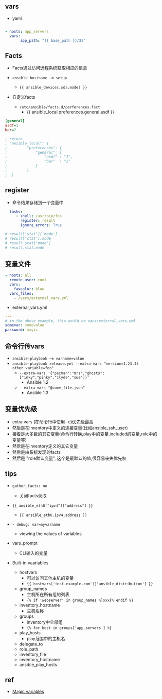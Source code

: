 
## vars

+ yaml
```yaml

- hosts: app_servers
  vars:
       app_path: "{{ base_path }}/22"
```

## Facts

+ Facts通过访问远程系统获取相应的信息

+ `ansible hostname -m setup`
    + `{{ ansible_devices.sda.model }}`

+ 自定义facts
    + `/etc/ansible/facts.d/perferences.fact`
        + {{ ansible_local.preferences.general.asdf }}
```ini
[general]
asdf=1
bar=2

; return
; "ansible_local": {
;         "preferences": {
;             "general": {
;                 "asdf" : "1",
;                 "bar"  : "2"
;             }
;         }
;  }
```

## register
+ 命令结果存储到一个变量中
```yaml
  tasks:
     - shell: /usr/bin/foo
       register: result
       ignore_errors: True

# result['stat']['mode']
# result['stat'].mode
# result.stat['mode']
# result.stat.mode
```



## 变量文件
```yaml
- hosts: all
  remote_user: root
  vars:
    favcolor: blue
  vars_files:
    - /vars/external_vars.yml
```
+ external_vars.yml
```yaml
---
# in the above example, this would be vars/external_vars.yml
somevar: somevalue
password: magic
```


## 命令行传vars
+ `ansible-playbook –e varname=value`
+ `ansible-playbook release.yml --extra-vars "version=1.23.45 other_variable=foo"`
    + `--extra-vars '{"pacman":"mrs","ghosts":["inky","pinky","clyde","sue"]}'`
        + Ansible 1.2
    + `--extra-vars "@some_file.json"`
        + Ansible 1.3



## 变量优先级
+ extra vars (在命令行中使用 -e)优先级最高
+ 然后是在inventory中定义的连接变量(比如ansible_ssh_user)
+ 接着是大多数的其它变量(命令行转换,play中的变量,included的变量,role中的变量等)
+ 然后是在inventory定义的其它变量
+ 然后是由系统发现的facts
+ 然后是 "role默认变量", 这个是最默认的值,很容易丧失优先权

## tips

+ `gather_facts: no`
    + 关闭facts获取

+ `{{ ansible_eth0["ipv4"]["address"] }}`
    + `{{ ansible_eth0.ipv4.address }}`

+ `- debug: var=myvarname`
    + viewing the values of variables

+ vars_prompt
    + CLI输入的变量
+ Built-in vaariables
    + hostvars
        + 可以访问其他主机的变量
        + `{{ hostvars['test.example.com']['ansible_distribution'] }}`
    + group_names
        + 主机所在所有组的列表
        + `{% if 'webserver' in group_names %}xxx{% endif %}`
    + inventory_hostname
        + 主机名称
    + groups
        + inventory中全部组
        + `{% for host in groups['app_servers'] %}`
    + play_hosts
        + play范围中的主机名
    + delegate_to
    + role_path
    + inventory_file
    + inventory_hostname
    + ansible_play_hosts

## ref
+ [Magic variables](https://docs.ansible.com/ansible/latest/reference_appendices/special_variables.html)